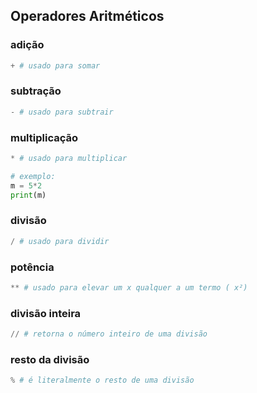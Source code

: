 ## Operadores Aritméticos

### adição
```py
+ # usado para somar
```

### subtração
```py
- # usado para subtrair
```

### multiplicação
```py
* # usado para multiplicar

# exemplo: 
m = 5*2
print(m)
```

### divisão
```py
/ # usado para dividir
```

### potência
```py
** # usado para elevar um x qualquer a um termo ( x²)
```

### divisão inteira
```py
// # retorna o número inteiro de uma divisão
```

### resto da divisão
```py
% # é literalmente o resto de uma divisão
```